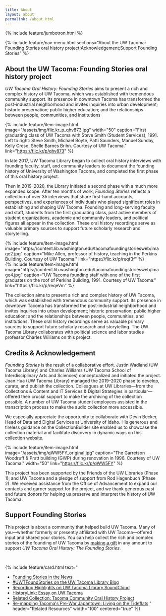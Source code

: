 ```yaml
---
title: About
layout: about
permalink: /about.html
---
```

{% include feature/jumbotron.html %} 

{% include feature/nav-menu.html sections="About the UW Tacoma: Founding Stories oral history project;Acknowledgement;Support Founding Stories" %}

## About the UW Tacoma: Founding Stories oral history project

<i>UW Tacoma Oral History: Founding Stories</i> aims to present a rich and complex history of UW Tacoma, which was established with tremendous community support. Its presence in downtown Tacoma has transformed the post-industrial neighborhood and invites inquiries into urban development; historic preservation; public higher education; and the relationships between people, communities, and institutions

{% include feature/item-image.html image="/assets/img/flic.kr_p_qhv873.jpg" width="50" caption="First graduating class of UW Tacoma with Steve Smith (Student Services), 1991. Left to right: Steve Smith, Michael Boyte, Patti Saunders, Manuel Sunday, Kelly Creso, Shelle Barnes Brihn. Courtesy of UW Tacoma." link="https://flic.kr/p/qhv873" %}

In late 2017, UW Tacoma Library began to collect oral history interviews with founding faculty, staff, and community leaders to document the founding history of University of Washington Tacoma, and completed the first phase of this oral history project. 

Then in 2019–2020, the Library initiated a second phase with a much more expanded scope. After ten months of work, <i>Founding Stories</i> reflects a collection of over 35 interviews that share first-hand accounts, perspectives, and experiences of individuals who played significant roles in establishing and shaping UW Tacoma. Founding and long-serving faculty and staff, students from the first graduating class, past active members of student organizations, academic and community leaders, and political figures all appear in the collection. These oral history recordings serve as valuable primary sources to support future scholarly research and storytelling.

<div class="row">
<div class="col-md-6">
{% include feature/item-image.html image="https://content.lib.washington.edu/tacomafoundingstoriesweb/image2.jpg" caption="Mike Allen, professor of history, teaching in the Perkins Building. Courtesy of UW Tacoma." link="https://flic.kr/p/reqf3f" %}
</div>
<div class="col-md-6">
{% include feature/item-image.html image="https://content.lib.washington.edu/tacomafoundingstoriesweb/image4.jpg" caption="UW Tacoma founding staff with one of the first graduates on the roof of Perkins Building, 1991. Courtesy of UW Tacoma." link="https://flic.kr/p/reqeVm" %}
</div>
</div>

The collection aims to present a rich and complex history of UW Tacoma, which was established with tremendous community support. Its presence in downtown Tacoma has transformed the post-industrial neighborhood and invites inquiries into urban development; historic preservation; public higher education; and the relationships between people, communities, and institutions. These oral history recordings serve as valuable primary sources to support future scholarly research and storytelling. The UW Tacoma Library collaborates with political science and labor studies professor Charles Williams on this project.

## Credits &amp; Acknowledgement

<i>Founding Stories</i> is the result of a collaborative effort. Justin Wadland (UW Tacoma Library) and Charles Williams (UW Tacoma School of Interdisciplinary Arts and Sciences) conceptualized and initiated the project. Joan Hua (UW Tacoma Library) managed the 2019–2020 phase to develop, curate, and publish the collection. Colleagues at UW Libraries—from the Collections & Content and IT Services & Digital Strategies in particular—offered their crucial support to make the archiving of the collection possible. A number of UW Tacoma student employees assisted in the transcription process to make the audio collection more accessible. 

We especially appreciate the opportunity to collaborate with Devin Becker, Head of Data and Digital Services at University of Idaho. His generous and tireless guidance on the CollectionBuilder site enabled us to showcase the collection material and facilitate discovery in dynamic ways on this collection website.

{% include feature/item-image.html image="/assets/img/qWW5FY_original.jpg" caption="The Garretson Woodruff & Pratt building (GWP) during renovation in 1996. Courtesy of UW Tacoma." width="50" link="https://flic.kr/p/qWW5FY" %}

This project has been supported by the Friends of the UW Libraries (Phase 1); and UW Tacoma and a pledge of support from Rod Hagenbuch (Phase 2). We received assistance from the Office of Advancement to expand our contacts and garner support for the project, and we thank generous past and future donors for helping us preserve and interpret the history of UW Tacoma. 

## Support Founding Stories

This project is about a community that helped build UW Tacoma. Many of you—whether formerly or presently affiliated with UW Tacoma—offered input and shared your stories. You can help collect the rich and complex stories of the founding of UW Tacoma by <a href="https://www.washington.edu/giving/make-a-gift/?source_typ=3&source=UWTOHA&appeal=" target="_blank">making a gift</a> in any amount to support <i>UW Tacoma Oral History: The Founding Stories</i>.

&nbsp;
&nbsp;
&nbsp;


{% include feature/card.html text="
* [Founding Stories in the News](https://www.tacoma.uw.edu/news/article/founding-stories)
* [#UWTFoundStories on the UW Tacoma Library Blog](https://sites.uw.edu/uwtacomalibrary/tag/uwtfoundingstories/)
* [Recording Highlights on UW Tacoma Library SoundCloud](https://soundcloud.com/user-459046541/sets/uw-tacoma-oral-history-founding-stories)
* [HistoryLink: Essay on UW Tacoma](https://historylink.org/File/20469)
* [Related Collection: Tacoma Community Oral History Project](https://content.lib.washington.edu/tacomacommweb/index.html)
* [Re-mapping Tacoma's Pre-War Japantown: Living on the Tideflats](https://digitalcommons.tacoma.uw.edu/conflux/10/)
" header="Related Resources" width="100" centered="true" %}
